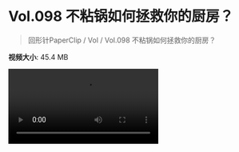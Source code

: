 # Vol.098 不粘锅如何拯救你的厨房？

> 回形针PaperClip / Vol / Vol.098 不粘锅如何拯救你的厨房？

**视频大小**: 45.4 MB

<div class="video"><video src="https://file.hsyhx.top/archive/PaperClip/Vol/098.mp4" controls preload>🤔 您的浏览器不支持 video 标签</video></div>